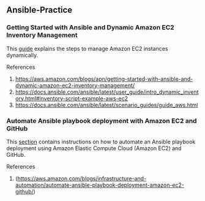 ## Ansible-Practice

### Getting Started with Ansible and Dynamic Amazon EC2 Inventory Management
This [guide](https://github.com/juliehub/Ansible-Practice/blob/master/ansible_dynamicEC2.md) explains the steps to manage Amazon EC2 instances dynamically.

References
1. https://aws.amazon.com/blogs/apn/getting-started-with-ansible-and-dynamic-amazon-ec2-inventory-management/
2. https://docs.ansible.com/ansible/latest/user_guide/intro_dynamic_inventory.html#inventory-script-example-aws-ec2
3. https://docs.ansible.com/ansible/latest/scenario_guides/guide_aws.html

### Automate Ansible playbook deployment with Amazon EC2 and GitHub
This [section](https://github.com/juliehub/Ansible-Practice/blob/master/git_webhook_ansible.md) contains instructions on how to automate an Ansible playbook deployment using Amazon Elastic Compute Cloud (Amazon EC2) and GitHub.

References
1. (https://aws.amazon.com/blogs/infrastructure-and-automation/automate-ansible-playbook-deployment-amazon-ec2-github/)
